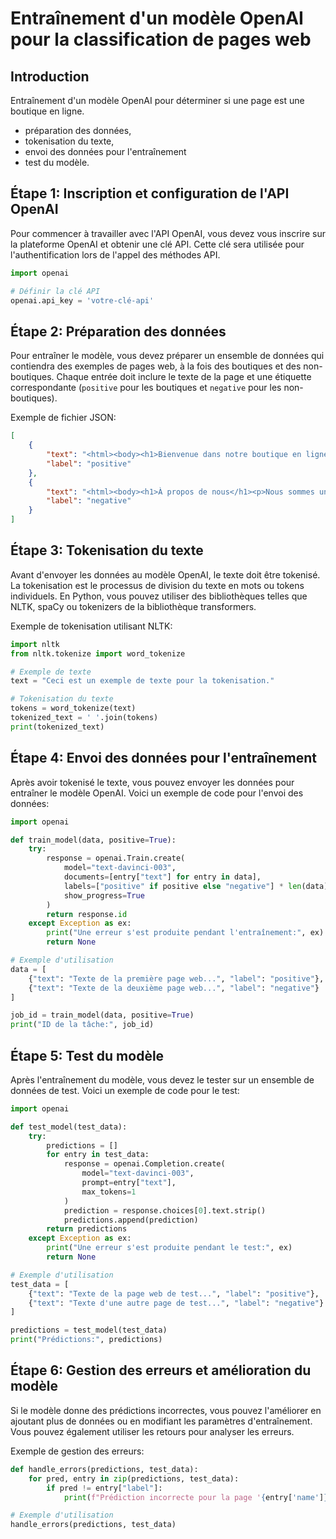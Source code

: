 # Entraînement d'un modèle OpenAI pour la classification de pages web

## Introduction

Entraînement d'un modèle OpenAI pour déterminer si une page est une boutique en ligne.

- préparation des données,
- tokenisation du texte,
- envoi des données pour l'entraînement
- test du modèle.

## Étape 1: Inscription et configuration de l'API OpenAI

Pour commencer à travailler avec l'API OpenAI, vous devez vous inscrire sur la plateforme OpenAI et obtenir une clé API. Cette clé sera utilisée pour l'authentification lors de l'appel des méthodes API.

```python
import openai

# Définir la clé API
openai.api_key = 'votre-clé-api'
```

## Étape 2: Préparation des données

Pour entraîner le modèle, vous devez préparer un ensemble de données qui contiendra des exemples de pages web,
à la fois des boutiques et des non-boutiques.
Chaque entrée doit inclure le texte de la page et une étiquette correspondante (`positive` pour les boutiques et `negative` pour les non-boutiques).

Exemple de fichier JSON:

```json
[
    {
        "text": "<html><body><h1>Bienvenue dans notre boutique en ligne</h1><p>Nous offrons une large gamme de produits à des prix compétitifs. Visitez notre boutique aujourd'hui!</p></body></html>",
        "label": "positive"
    },
    {
        "text": "<html><body><h1>À propos de nous</h1><p>Nous sommes un fournisseur leader de services de qualité. Contactez-nous pour plus d'informations.</p></body></html>",
        "label": "negative"
    }
]
```

## Étape 3: Tokenisation du texte

Avant d'envoyer les données au modèle OpenAI, le texte doit être tokenisé.
La tokenisation est le processus de division du texte en mots ou tokens individuels.
En Python, vous pouvez utiliser des bibliothèques telles que NLTK, spaCy ou tokenizers de la bibliothèque transformers.

Exemple de tokenisation utilisant NLTK:

```python
import nltk
from nltk.tokenize import word_tokenize

# Exemple de texte
text = "Ceci est un exemple de texte pour la tokenisation."

# Tokenisation du texte
tokens = word_tokenize(text)
tokenized_text = ' '.join(tokens)
print(tokenized_text)
```

## Étape 4: Envoi des données pour l'entraînement

Après avoir tokenisé le texte, vous pouvez envoyer les données pour entraîner le modèle OpenAI.
Voici un exemple de code pour l'envoi des données:

```python
import openai

def train_model(data, positive=True):
    try:
        response = openai.Train.create(
            model="text-davinci-003",
            documents=[entry["text"] for entry in data],
            labels=["positive" if positive else "negative"] * len(data),
            show_progress=True
        )
        return response.id
    except Exception as ex:
        print("Une erreur s'est produite pendant l'entraînement:", ex)
        return None

# Exemple d'utilisation
data = [
    {"text": "Texte de la première page web...", "label": "positive"},
    {"text": "Texte de la deuxième page web...", "label": "negative"}
]

job_id = train_model(data, positive=True)
print("ID de la tâche:", job_id)
```

## Étape 5: Test du modèle

Après l'entraînement du modèle, vous devez le tester sur un ensemble de données de test.
Voici un exemple de code pour le test:

```python
import openai

def test_model(test_data):
    try:
        predictions = []
        for entry in test_data:
            response = openai.Completion.create(
                model="text-davinci-003",
                prompt=entry["text"],
                max_tokens=1
            )
            prediction = response.choices[0].text.strip()
            predictions.append(prediction)
        return predictions
    except Exception as ex:
        print("Une erreur s'est produite pendant le test:", ex)
        return None

# Exemple d'utilisation
test_data = [
    {"text": "Texte de la page web de test...", "label": "positive"},
    {"text": "Texte d'une autre page de test...", "label": "negative"}
]

predictions = test_model(test_data)
print("Prédictions:", predictions)
```

## Étape 6: Gestion des erreurs et amélioration du modèle

Si le modèle donne des prédictions incorrectes, vous pouvez l'améliorer en
ajoutant plus de données ou en modifiant les paramètres d'entraînement. Vous pouvez également utiliser les retours pour analyser les erreurs.

Exemple de gestion des erreurs:

```python
def handle_errors(predictions, test_data):
    for pred, entry in zip(predictions, test_data):
        if pred != entry["label"]:
            print(f"Prédiction incorrecte pour la page '{entry['name']}': Prédit {pred}, Réel {entry['label']}")

# Exemple d'utilisation
handle_errors(predictions, test_data)
```